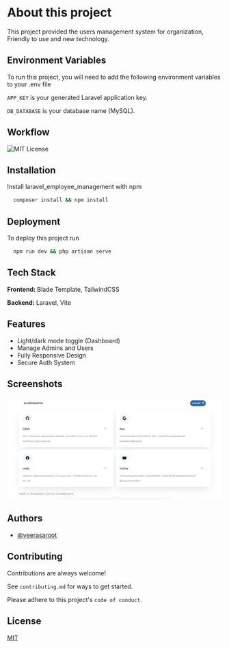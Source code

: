 
# About this project

This project provided the users management system for organization, Friendly to use and new technology.

## Environment Variables

To run this project, you will need to add the following environment variables to your .env file

`APP_KEY` is your generated Laravel application key.

`DB_DATABASE` is your database name (MySQL).


## Workflow

![MIT License](https://img.shields.io/badge/License-MIT-green.svg)
## Installation

Install laravel_employee_management with npm

```bash
  composer install && npm install
```

## Deployment

To deploy this project run

```bash
  npm run dev && php artisan serve
```


## Tech Stack

**Frontend:** Blade Template, TailwindCSS

**Backend:** Laravel, Vite


## Features

- Light/dark mode toggle (Dashboard)
- Manage Admins and Users
- Fully Responsive Design
- Secure Auth System


## Screenshots

![App Screenshot](public/screenshot.png)


## Authors

- [@veerasaroot](https://www.github.com/veerasaroot)


## Contributing

Contributions are always welcome!

See `contributing.md` for ways to get started.

Please adhere to this project's `code of conduct`.


## License

[MIT](https://choosealicense.com/licenses/mit/)

